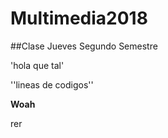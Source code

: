 # Multimedia2018


##Clase Jueves Segundo Semestre

'hola que tal'

''lineas
de
codigos''

**Woah**

rer
